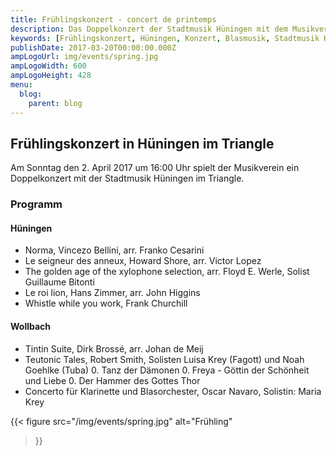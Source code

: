 ```yaml
---
title: Frühlingskonzert - concert de printemps
description: Das Doppelkonzert der Stadtmusik Hüningen mit dem Musikverein Wollbach
keywords: [Frühlingskonzert, Hüningen, Konzert, Blasmusik, Stadtmusik Hüningen, Huningue, Doppelkonzert]
publishDate: 2017-03-20T00:00:00.000Z
ampLogoUrl: img/events/spring.jpg
ampLogoWidth: 600
ampLogoHeight: 428
menu:
  blog:
    parent: blog
---
```


## Frühlingskonzert in Hüningen im Triangle
Am Sonntag den 2. April 2017 um 16:00 Uhr spielt der Musikverein ein
Doppelkonzert mit der Stadtmusik Hüningen im Triangle.

### Programm
#### Hüningen
- Norma, Vincezo Bellini, arr. Franko Cesarini
- Le seigneur des anneux, Howard Shore, arr. Victor Lopez
- The golden age of the xylophone selection, arr. Floyd E. Werle, Solist Guillaume Bitonti
- Le roi lion, Hans Zimmer, arr. John Higgins
- Whistle while you work, Frank Churchill

#### Wollbach
- Tintin Suite, Dirk Brossé, arr. Johan de Meij
- Teutonic Tales, Robert Smith, Solisten Luisa Krey (Fagott) und Noah Goehlke (Tuba)
  0. Tanz der Dämonen
  0. Freya - Göttin der Schönheit und Liebe
  0. Der Hammer des Gottes Thor
- Concerto für Klarinette und Blasorchester, Oscar Navaro, Solistin: Maria Krey

{{< figure src="/img/events/spring.jpg"
           alt="Frühling"
>}}
